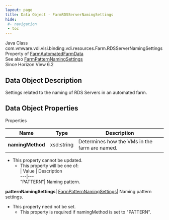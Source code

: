 ```yaml
---
layout: page
title: Data Object - FarmRDSServerNamingSettings
hide:
 #- navigation
 - toc
---
```






Java Class
    com.vmware.vdi.vlsi.binding.vdi.resources.Farm.RDSServerNamingSettings  
Property of
     [FarmAutomatedFarmData](vdi.resources.Farm.AutomatedFarmData.md#field_detail)  
See also
     [FarmPatternNamingSettings](vdi.resources.Farm.PatternNamingSettings.md)  
Since 
    Horizon View 6.2

## Data Object Description 

Settings related to the naming of RDS Servers in an automated farm. 

## Data Object Properties

Properties

Name |  Type |  Description   
---|---|---  
**namingMethod**|  xsd:string|  Determines how the VMs in the farm are named.   


* This property cannot be updated.
  * This property will be one of:  
|  Value |  Description   
---|---  
"PATTERN"| Naming pattern.  

  
**patternNamingSettings**| [FarmPatternNamingSettings](vdi.resources.Farm.PatternNamingSettings.md)|  Naming pattern settings.   


* This property need not be set.
  * This property is required if namingMethod is set to "PATTERN".

  
  
  
   
  
  

